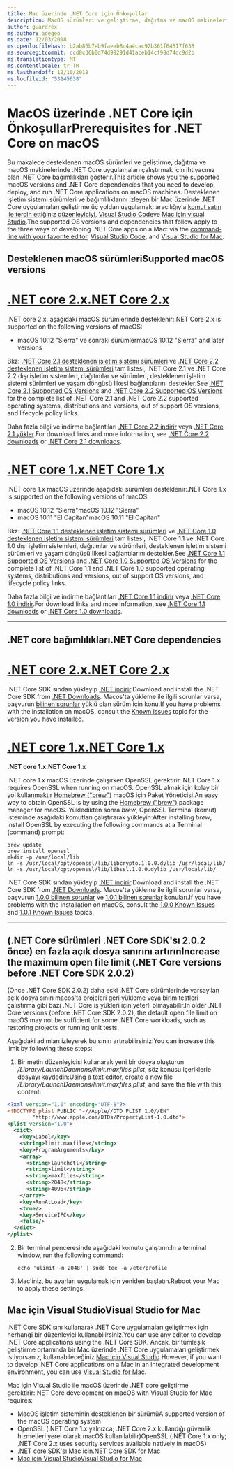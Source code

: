 ```yaml
---
title: Mac üzerinde .NET Core için Önkoşullar
description: MacOS sürümleri ve geliştirme, dağıtma ve macOS makinelerinde .NET Core uygulamaları çalıştırmak için .NET Core bağımlılıklar desteklenmiyor.
author: guardrex
ms.author: adegeo
ms.date: 12/03/2018
ms.openlocfilehash: b2ab86b7eb9faeab8d4a4cac92b361f64517f638
ms.sourcegitcommit: ccd8c36b0d74d99291d41aceb14cf98d74dc9d2b
ms.translationtype: MT
ms.contentlocale: tr-TR
ms.lasthandoff: 12/10/2018
ms.locfileid: "53145638"
---
```

# <a name="prerequisites-for-net-core-on-macos"></a><span data-ttu-id="3b584-103">MacOS üzerinde .NET Core için Önkoşullar</span><span class="sxs-lookup"><span data-stu-id="3b584-103">Prerequisites for .NET Core on macOS</span></span>

<span data-ttu-id="3b584-104">Bu makalede desteklenen macOS sürümleri ve geliştirme, dağıtma ve macOS makinelerinde .NET Core uygulamaları çalıştırmak için ihtiyacınız olan .NET Core bağımlılıkları gösterir.</span><span class="sxs-lookup"><span data-stu-id="3b584-104">This article shows you the supported macOS versions and .NET Core dependencies that you need to develop, deploy, and run .NET Core applications on macOS machines.</span></span> <span data-ttu-id="3b584-105">Desteklenen işletim sistemi sürümleri ve bağımlılıklarını izleyen bir Mac üzerinde .NET Core uygulamaları geliştirme üç yoldan uygulamak: aracılığıyla [komut satırı ile tercih ettiğiniz düzenleyiciyi](tutorials/using-with-xplat-cli.md), [Visual Studio Code](https://code.visualstudio.com/)ve [Mac için visual Studio](https://visualstudio.microsoft.com/vs/visual-studio-mac/).</span><span class="sxs-lookup"><span data-stu-id="3b584-105">The supported OS versions and dependencies that follow apply to the three ways of developing .NET Core apps on a Mac: via the [command-line with your favorite editor](tutorials/using-with-xplat-cli.md), [Visual Studio Code](https://code.visualstudio.com/), and [Visual Studio for Mac](https://visualstudio.microsoft.com/vs/visual-studio-mac/).</span></span>

## <a name="supported-macos-versions"></a><span data-ttu-id="3b584-106">Desteklenen macOS sürümleri</span><span class="sxs-lookup"><span data-stu-id="3b584-106">Supported macOS versions</span></span>

# <a name="net-core-2xtabnetcore2x"></a>[<span data-ttu-id="3b584-107">.NET core 2.x</span><span class="sxs-lookup"><span data-stu-id="3b584-107">.NET Core 2.x</span></span>](#tab/netcore2x)

<span data-ttu-id="3b584-108">.NET core 2.x, aşağıdaki macOS sürümlerinde desteklenir:</span><span class="sxs-lookup"><span data-stu-id="3b584-108">.NET Core 2.x is supported on the following versions of macOS:</span></span>

* <span data-ttu-id="3b584-109">macOS 10.12 "Sierra" ve sonraki sürümler</span><span class="sxs-lookup"><span data-stu-id="3b584-109">macOS 10.12 "Sierra" and later versions</span></span>

<span data-ttu-id="3b584-110">Bkz: [.NET Core 2.1 desteklenen işletim sistemi sürümleri](https://github.com/dotnet/core/blob/master/release-notes/2.1/2.1-supported-os.md) ve [.NET Core 2.2 desteklenen işletim sistemi sürümleri](https://github.com/dotnet/core/blob/master/release-notes/2.2/2.2-supported-os.md) tam listesi, .NET Core 2.1 ve .NET Core 2.2 dışı işletim sistemleri, dağıtımlar ve sürümleri, desteklenen işletim sistemi sürümleri ve yaşam döngüsü İlkesi bağlantılarını destekler.</span><span class="sxs-lookup"><span data-stu-id="3b584-110">See [.NET Core 2.1 Supported OS Versions](https://github.com/dotnet/core/blob/master/release-notes/2.1/2.1-supported-os.md) and [.NET Core 2.2 Supported OS Versions](https://github.com/dotnet/core/blob/master/release-notes/2.2/2.2-supported-os.md) for the complete list of .NET Core 2.1 and .NET Core 2.2 supported operating systems, distributions and versions, out of support OS versions, and lifecycle policy links.</span></span>

<span data-ttu-id="3b584-111">Daha fazla bilgi ve indirme bağlantıları [.NET Core 2.2 indirir](https://www.microsoft.com/net/download/dotnet-core/2.2) veya [.NET Core 2.1 yükler](https://www.microsoft.com/net/download/dotnet-core/2.1).</span><span class="sxs-lookup"><span data-stu-id="3b584-111">For download links and more information, see [.NET Core 2.2 downloads](https://www.microsoft.com/net/download/dotnet-core/2.2) or [.NET Core 2.1 downloads](https://www.microsoft.com/net/download/dotnet-core/2.1).</span></span>


# <a name="net-core-1xtabnetcore1x"></a>[<span data-ttu-id="3b584-112">.NET core 1.x</span><span class="sxs-lookup"><span data-stu-id="3b584-112">.NET Core 1.x</span></span>](#tab/netcore1x)

<span data-ttu-id="3b584-113">.NET core 1.x macOS üzerinde aşağıdaki sürümleri desteklenir:</span><span class="sxs-lookup"><span data-stu-id="3b584-113">.NET Core 1.x is supported on the following versions of macOS:</span></span>

* <span data-ttu-id="3b584-114">macOS 10.12 "Sierra"</span><span class="sxs-lookup"><span data-stu-id="3b584-114">macOS 10.12 "Sierra"</span></span>
* <span data-ttu-id="3b584-115">macOS 10.11 "El Capitan"</span><span class="sxs-lookup"><span data-stu-id="3b584-115">macOS 10.11 "El Capitan"</span></span>

<span data-ttu-id="3b584-116">Bkz: [.NET Core 1.1 desteklenen işletim sistemi sürümleri](https://github.com/dotnet/core/blob/master/release-notes/1.1/1.1.md) ve [.NET Core 1.0 desteklenen işletim sistemi sürümleri](https://github.com/dotnet/core/blob/master/release-notes/1.0/1.0-supported-os.md) tam listesi, .NET Core 1.1 ve .NET Core 1.0 dışı işletim sistemleri, dağıtımlar ve sürümleri, desteklenen işletim sistemi sürümleri ve yaşam döngüsü İlkesi bağlantılarını destekler.</span><span class="sxs-lookup"><span data-stu-id="3b584-116">See [.NET Core 1.1 Supported OS Versions](https://github.com/dotnet/core/blob/master/release-notes/1.1/1.1.md) and [.NET Core 1.0 Supported OS Versions](https://github.com/dotnet/core/blob/master/release-notes/1.0/1.0-supported-os.md) for the complete list of .NET Core 1.1 and .NET Core 1.0 supported operating systems, distributions and versions, out of support OS versions, and lifecycle policy links.</span></span>

<span data-ttu-id="3b584-117">Daha fazla bilgi ve indirme bağlantıları [.NET Core 1.1 indirir](https://www.microsoft.com/net/download/dotnet-core/1.1) veya [.NET Core 1.0 indirir](https://www.microsoft.com/net/download/dotnet-core/1.0).</span><span class="sxs-lookup"><span data-stu-id="3b584-117">For download links and more information, see [.NET Core 1.1 downloads](https://www.microsoft.com/net/download/dotnet-core/1.1) or [.NET Core 1.0 downloads](https://www.microsoft.com/net/download/dotnet-core/1.0).</span></span>

---

## <a name="net-core-dependencies"></a><span data-ttu-id="3b584-118">.NET core bağımlılıkları</span><span class="sxs-lookup"><span data-stu-id="3b584-118">.NET Core dependencies</span></span>

# <a name="net-core-2xtabnetcore2x"></a>[<span data-ttu-id="3b584-119">.NET core 2.x</span><span class="sxs-lookup"><span data-stu-id="3b584-119">.NET Core 2.x</span></span>](#tab/netcore2x)

<span data-ttu-id="3b584-120">.NET Core SDK'sından yükleyip [.NET indirir](https://www.microsoft.com/net/download/core).</span><span class="sxs-lookup"><span data-stu-id="3b584-120">Download and install the .NET Core SDK from [.NET Downloads](https://www.microsoft.com/net/download/core).</span></span> <span data-ttu-id="3b584-121">Macos'ta yükleme ile ilgili sorunlar varsa, başvurun [bilinen sorunlar](https://github.com/dotnet/core/tree/master/release-notes/2.1) yüklü olan sürüm için konu.</span><span class="sxs-lookup"><span data-stu-id="3b584-121">If you have problems with the installation on macOS, consult the [Known issues](https://github.com/dotnet/core/tree/master/release-notes/2.1) topic for the version you have installed.</span></span>

# <a name="net-core-1xtabnetcore1x"></a>[<span data-ttu-id="3b584-122">.NET core 1.x</span><span class="sxs-lookup"><span data-stu-id="3b584-122">.NET Core 1.x</span></span>](#tab/netcore1x)

<span data-ttu-id="3b584-123">**.NET core 1.x**</span><span class="sxs-lookup"><span data-stu-id="3b584-123">**.NET Core 1.x**</span></span>

<span data-ttu-id="3b584-124">.NET core 1.x macOS üzerinde çalışırken OpenSSL gerektirir.</span><span class="sxs-lookup"><span data-stu-id="3b584-124">.NET Core 1.x requires OpenSSL when running on macOS.</span></span> <span data-ttu-id="3b584-125">OpenSSL almak için kolay bir yol kullanmaktır [Homebrew ("brew")](https://brew.sh/) macOS için Paket Yöneticisi.</span><span class="sxs-lookup"><span data-stu-id="3b584-125">An easy way to obtain OpenSSL is by using the [Homebrew ("brew")](https://brew.sh/) package manager for macOS.</span></span> <span data-ttu-id="3b584-126">Yükledikten sonra *brew*, OpenSSL Terminal (komut) isteminde aşağıdaki komutları çalıştırarak yükleyin:</span><span class="sxs-lookup"><span data-stu-id="3b584-126">After installing *brew*, install OpenSSL by executing the following commands at a Terminal (command) prompt:</span></span>

```console
brew update
brew install openssl
mkdir -p /usr/local/lib
ln -s /usr/local/opt/openssl/lib/libcrypto.1.0.0.dylib /usr/local/lib/
ln -s /usr/local/opt/openssl/lib/libssl.1.0.0.dylib /usr/local/lib/
```

<span data-ttu-id="3b584-127">.NET Core SDK'sından yükleyip [.NET indirir](https://www.microsoft.com/net/download/core).</span><span class="sxs-lookup"><span data-stu-id="3b584-127">Download and install the .NET Core SDK from [.NET Downloads](https://www.microsoft.com/net/download/core).</span></span> <span data-ttu-id="3b584-128">Macos'ta yükleme ile ilgili sorunlar varsa, başvurun [1.0.0 bilinen sorunlar](https://github.com/dotnet/core/blob/master/release-notes/1.0/1.0.0-known-issues.md) ve [1.0.1 bilinen sorunlar](https://github.com/dotnet/core/blob/master/release-notes/1.0/1.0.1-known-issues.md) konuları.</span><span class="sxs-lookup"><span data-stu-id="3b584-128">If you have problems with the installation on macOS, consult the [1.0.0 Known Issues](https://github.com/dotnet/core/blob/master/release-notes/1.0/1.0.0-known-issues.md) and [1.0.1 Known Issues](https://github.com/dotnet/core/blob/master/release-notes/1.0/1.0.1-known-issues.md) topics.</span></span>

---

## <a name="increase-the-maximum-open-file-limit-net-core-versions-before-net-core-sdk-202"></a><span data-ttu-id="3b584-129">(.NET Core sürümleri .NET Core SDK'sı 2.0.2 önce) en fazla açık dosya sınırını artırın</span><span class="sxs-lookup"><span data-stu-id="3b584-129">Increase the maximum open file limit (.NET Core versions before .NET Core SDK 2.0.2)</span></span> 

<span data-ttu-id="3b584-130">(Önce .NET Core SDK 2.0.2) daha eski .NET Core sürümlerinde varsayılan açık dosya sınırı macos'ta projeleri geri yükleme veya birim testleri çalıştırma gibi bazı .NET Core iş yükleri için yeterli olmayabilir.</span><span class="sxs-lookup"><span data-stu-id="3b584-130">In older .NET Core versions (before .NET Core SDK 2.0.2), the default open file limit on macOS may not be sufficient for some .NET Core workloads, such as restoring projects or running unit tests.</span></span>

<span data-ttu-id="3b584-131">Aşağıdaki adımları izleyerek bu sınırı artırabilirsiniz:</span><span class="sxs-lookup"><span data-stu-id="3b584-131">You can increase this limit by following these steps:</span></span>

1. <span data-ttu-id="3b584-132">Bir metin düzenleyicisi kullanarak yeni bir dosya oluşturun _/Library/LaunchDaemons/limit.maxfiles.plist_, söz konusu içeriklerle dosyayı kaydedin:</span><span class="sxs-lookup"><span data-stu-id="3b584-132">Using a text editor, create a new file _/Library/LaunchDaemons/limit.maxfiles.plist_, and save the file with this content:</span></span>

```xml
<?xml version="1.0" encoding="UTF-8"?>
<!DOCTYPE plist PUBLIC "-//Apple//DTD PLIST 1.0//EN"
        "http://www.apple.com/DTDs/PropertyList-1.0.dtd">
<plist version="1.0">
  <dict>
    <key>Label</key>
    <string>limit.maxfiles</string>
    <key>ProgramArguments</key>
    <array>
      <string>launchctl</string>
      <string>limit</string>
      <string>maxfiles</string>
      <string>2048</string>
      <string>4096</string>
    </array>
    <key>RunAtLoad</key>
    <true/>
    <key>ServiceIPC</key>
    <false/>
  </dict>
</plist>
```

2. <span data-ttu-id="3b584-133">Bir terminal penceresinde aşağıdaki komutu çalıştırın:</span><span class="sxs-lookup"><span data-stu-id="3b584-133">In a terminal window, run the following command:</span></span>

   ```console
   echo 'ulimit -n 2048' | sudo tee -a /etc/profile
   ```

3. <span data-ttu-id="3b584-134">Mac'iniz, bu ayarları uygulamak için yeniden başlatın.</span><span class="sxs-lookup"><span data-stu-id="3b584-134">Reboot your Mac to apply these settings.</span></span>

## <a name="visual-studio-for-mac"></a><span data-ttu-id="3b584-135">Mac için Visual Studio</span><span class="sxs-lookup"><span data-stu-id="3b584-135">Visual Studio for Mac</span></span>

<span data-ttu-id="3b584-136">.NET Core SDK'sını kullanarak .NET Core uygulamaları geliştirmek için herhangi bir düzenleyici kullanabilirsiniz.</span><span class="sxs-lookup"><span data-stu-id="3b584-136">You can use any editor to develop .NET Core applications using the .NET Core SDK.</span></span> <span data-ttu-id="3b584-137">Ancak, bir tümleşik geliştirme ortamında bir Mac üzerinde .NET Core uygulamaları geliştirmek istiyorsanız, kullanabileceğiniz [Mac için Visual Studio](https://visualstudio.microsoft.com/vs/visual-studio-mac/).</span><span class="sxs-lookup"><span data-stu-id="3b584-137">However, if you want to develop .NET Core applications on a Mac in an integrated development environment, you can use [Visual Studio for Mac](https://visualstudio.microsoft.com/vs/visual-studio-mac/).</span></span> 

<span data-ttu-id="3b584-138">Mac için Visual Studio ile macOS üzerinde .NET core geliştirme gerektirir:</span><span class="sxs-lookup"><span data-stu-id="3b584-138">.NET Core development on macOS with Visual Studio for Mac requires:</span></span>

* <span data-ttu-id="3b584-139">MacOS işletim sisteminin desteklenen bir sürümü</span><span class="sxs-lookup"><span data-stu-id="3b584-139">A supported version of the macOS operating system</span></span>
* <span data-ttu-id="3b584-140">OpenSSL (.NET Core 1.x yalnızca; .NET Core 2.x kullandığı güvenlik hizmetleri yerel olarak macOS kullanılabilir)</span><span class="sxs-lookup"><span data-stu-id="3b584-140">OpenSSL (.NET Core 1.x only; .NET Core 2.x uses security services available natively in macOS)</span></span>
* <span data-ttu-id="3b584-141">.NET core SDK'sı Mac için</span><span class="sxs-lookup"><span data-stu-id="3b584-141">.NET Core SDK for Mac</span></span>
* [<span data-ttu-id="3b584-142">Mac için Visual Studio</span><span class="sxs-lookup"><span data-stu-id="3b584-142">Visual Studio for Mac</span></span>](https://visualstudio.microsoft.com/vs/visual-studio-mac/)
